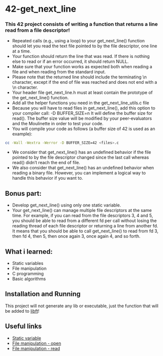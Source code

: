 
# 42-get_next_line

### This 42 project consists of writing a function that returns a line read from a file descriptor!

- Repeated calls (e.g., using a loop) to your get_next_line() function should let you read the text file pointed to by the file descriptor, one line at a time.
- Your function should return the line that was read. If there is nothing else to read or if an error occurred, it should return NULL.
- Make sure that your function works as expected both when reading a file and when reading from the standard input.
- Please note that the returned line should include the terminating \n character, except if the end of file was reached and does not end with a \n character.
- Your header file get_next_line.h must at least contain the prototype of the get_next_line() function.
- Add all the helper functions you need in the get_next_line_utils.c file
- Because you will have to read files in get_next_line(), add this option to your compiler call: -D BUFFER_SIZE=n It will define the buffer size for read(). The buffer size value will be modified by your peer-evaluators and the Moulinette in order to test your code.
- You will compile your code as follows (a buffer size of 42 is used as an example):
```bash
cc -Wall -Wextra -Werror -D BUFFER_SIZE=42 <files>.c
```
- We consider that get_next_line() has an undefined behavior if the file pointed to by the file descriptor changed since the last call whereas read() didn’t reach the end of file. 
- We also consider that get_next_line() has an undefined behavior when reading a binary file. However, you can implement a logical way to handle this behavior if you want to.

## Bonus part:

- Develop get_next_line() using only one static variable.
- Your get_next_line() can manage multiple file descriptors at the same time. For example, if you can read from the file descriptors 3, 4 and 5, you should be able to read from a different fd per call without losing the reading thread of each file descriptor or returning a line from another fd. It means that you should be able to call get_next_line() to read from fd 3, then fd 4, then 5, then once again 3, once again 4, and so forth.










## What i learned:
 - Static variables
 - File manipulation
 - C programming
 - Basic algorithms

## Installation and Running

This project will not generate any lib or executable, just the function that will be added to [libft](https://github.com/HeitorMP/42-libft)! 


    
## Useful links

- [Static variable](https://en.wikipedia.org/wiki/Static_variable)
- [File manipulation - open](https://man7.org/linux/man-pages/man2/open.2.html)
- [File manipulation - read](https://man7.org/linux/man-pages/man2/read.2.html)




